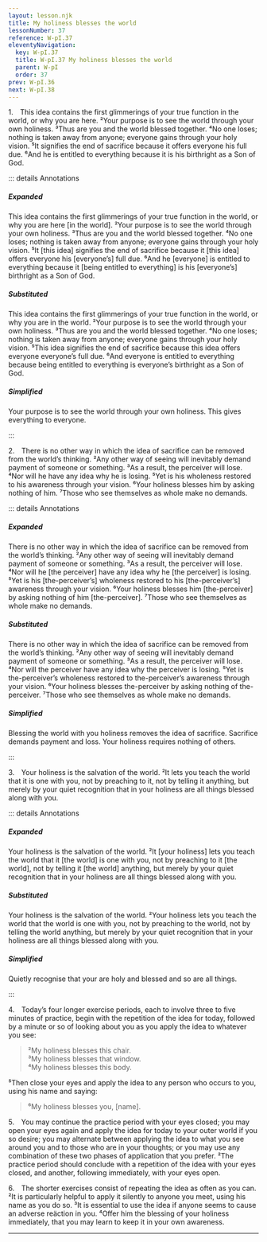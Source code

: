 ```yaml
---
layout: lesson.njk
title: My holiness blesses the world
lessonNumber: 37
reference: W-pI.37
eleventyNavigation:
  key: W-pI.37
  title: W-pI.37 My holiness blesses the world
  parent: W-pI
  order: 37
prev: W-pI.36
next: W-pI.38
---
```


1. This idea contains the first glimmerings of your true function in the world, or why you are here. 
²Your purpose is to see the world through your own holiness. 
³Thus are you and the world blessed together. 
⁴No one loses; nothing is taken away from anyone; everyone gains through your holy vision. 
⁵It signifies the end of sacrifice because it offers everyone his full due. 
⁶And he is entitled to everything because it is his birthright as a Son of God.

::: details Annotations

##### Expanded

This idea contains the first glimmerings of your true function in the world, or why you are here [in the world]. 
²Your purpose is to see the world through your own holiness. 
³Thus are you and the world blessed together. 
⁴No one loses; nothing is taken away from anyone; everyone gains through your holy vision. 
⁵It [this idea] signifies the end of sacrifice because it [this idea] offers everyone his [everyone’s] full due. 
⁶And he [everyone] is entitled to everything because it [being entitled to everything] is his [everyone’s] birthright as a Son of God.

##### Substituted

This idea contains the first glimmerings of your true function in the world, or why you are in the world. 
²Your purpose is to see the world through your own holiness. 
³Thus are you and the world blessed together. 
⁴No one loses; nothing is taken away from anyone; everyone gains through your holy vision. 
⁵This idea signifies the end of sacrifice because this idea offers everyone everyone’s full due. 
⁶And everyone is entitled to everything because being entitled to everything is everyone’s birthright as a Son of God.

##### Simplified

Your purpose is to see the world through your own holiness. 
This gives everything to everyone.

:::

2. There is no other way in which the idea of sacrifice can be removed from the world’s thinking. 
²Any other way of seeing will inevitably demand payment of someone or something. 
³As a result, the perceiver will lose. 
⁴Nor will he have any idea why he is losing. 
⁵Yet is his wholeness restored to his awareness through your vision. 
⁶Your holiness blesses him by asking nothing of him. 
⁷Those who see themselves as whole make no demands.

::: details Annotations

##### Expanded

There is no other way in which the idea of sacrifice can be removed from the world’s thinking. 
²Any other way of seeing will inevitably demand payment of someone or something. 
³As a result, the perceiver will lose. 
⁴Nor will he [the perceiver] have any idea why he [the perceiver] is losing. 
⁵Yet is his [the-perceiver’s] wholeness restored to his [the-perceiver’s] awareness through your vision. 
⁶Your holiness blesses him [the-perceiver] by asking nothing of him [the-perceiver]. 
⁷Those who see themselves as whole make no demands.

##### Substituted

There is no other way in which the idea of sacrifice can be removed from the world’s thinking. 
²Any other way of seeing will inevitably demand payment of someone or something. 
³As a result, the perceiver will lose. 
⁴Nor will the perceiver have any idea why the perceiver is losing. 
⁵Yet is the-perceiver’s wholeness restored to the-perceiver’s awareness through your vision. 
⁶Your holiness blesses the-perceiver by asking nothing of the-perceiver. 
⁷Those who see themselves as whole make no demands.

##### Simplified

Blessing the world with you holiness removes the idea of sacrifice.
Sacrifice demands payment and loss.
Your holiness requires nothing of others.

:::

3. Your holiness is the salvation of the world. 
²It lets you teach the world that it is one with you, not by preaching to it, not by telling it anything, but merely by your quiet recognition that in your holiness are all things blessed along with you.

::: details Annotations

##### Expanded

Your holiness is the salvation of the world. 
²It [your holiness] lets you teach the world that it [the world] is one with you, not by preaching to it [the world], not by telling it [the world] anything, but merely by your quiet recognition that in your holiness are all things blessed along with you.

##### Substituted

Your holiness is the salvation of the world. 
²Your holiness lets you teach the world that the world is one with you, not by preaching to the world, not by telling the world anything, but merely by your quiet recognition that in your holiness are all things blessed along with you.

##### Simplified

Quietly recognise that your are holy and blessed and so are all things.

:::

4. Today’s four longer exercise periods, each to involve three to five minutes of practice, begin with the repetition of the idea for today, followed by a minute or so of looking about you as you apply the idea to whatever you see:

>²My holiness blesses this chair.  
³My holiness blesses that window.  
⁴My holiness blesses this body.

⁵Then close your eyes and apply the idea to any person who occurs to you, using his name and saying:

>⁶My holiness blesses you, [name].

5. You may continue the practice period with your eyes closed; you may open your eyes again and apply the idea for today to your outer world if you so desire; you may alternate between applying the idea to what you see around you and to those who are in your thoughts; or you may use any combination of these two phases of application that you prefer. 
²The practice period should conclude with a repetition of the idea with your eyes closed, and another, following immediately, with your eyes open.

6. The shorter exercises consist of repeating the idea as often as you can. 
²It is particularly helpful to apply it silently to anyone you meet, using his name as you do so. 
³It is essential to use the idea if anyone seems to cause an adverse reäction in you. 
⁴Offer him the blessing of your holiness immediately, that you may learn to keep it in your own awareness.

---